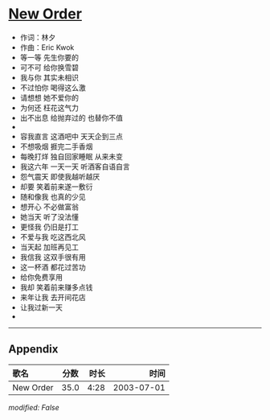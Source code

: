 # [New Order](https://music.163.com/song?id=66819)

* 作词：林夕
* 作曲：Eric Kwok
* 等一等 先生你要的
* 可不可 给你换雪碧
* 我与你 其实未相识
* 不过怕你 喝得这么激
* 请想想 她不爱你的
* 为何还  枉花这气力
* 出不出息 给抛弃过的 也替你不值
* 
* 容我直言 这酒吧中 天天企到三点
* 不想吸烟 捱完二手香烟
* 每晚打烊 独自回家睡眠 从来未变
* 我这六年 一天一天 听酒客自语自言
* 怨气震天 即使我越听越厌
* 却要 笑着前来遂一敷衍
* 随和像我 也真的少见
* 想开心 不必做富翁
* 她当天 听了没法懂
* 更怪我 仍旧是打工
* 不爱与我 吃这西北风
* 当天起 加班再见工
* 我信我 这双手很有用
* 这一杯酒 都花过苦功
* 给你免费享用
* 我却 笑着前来赚多点钱
* 来年让我 去开间花店
* 让我过新一天
* 


---

## Appendix

|歌名|分数|时长|时间|
|:---|:---:|---:|---:|
|New Order|35.0|4:28|2003-07-01

*modified: False*